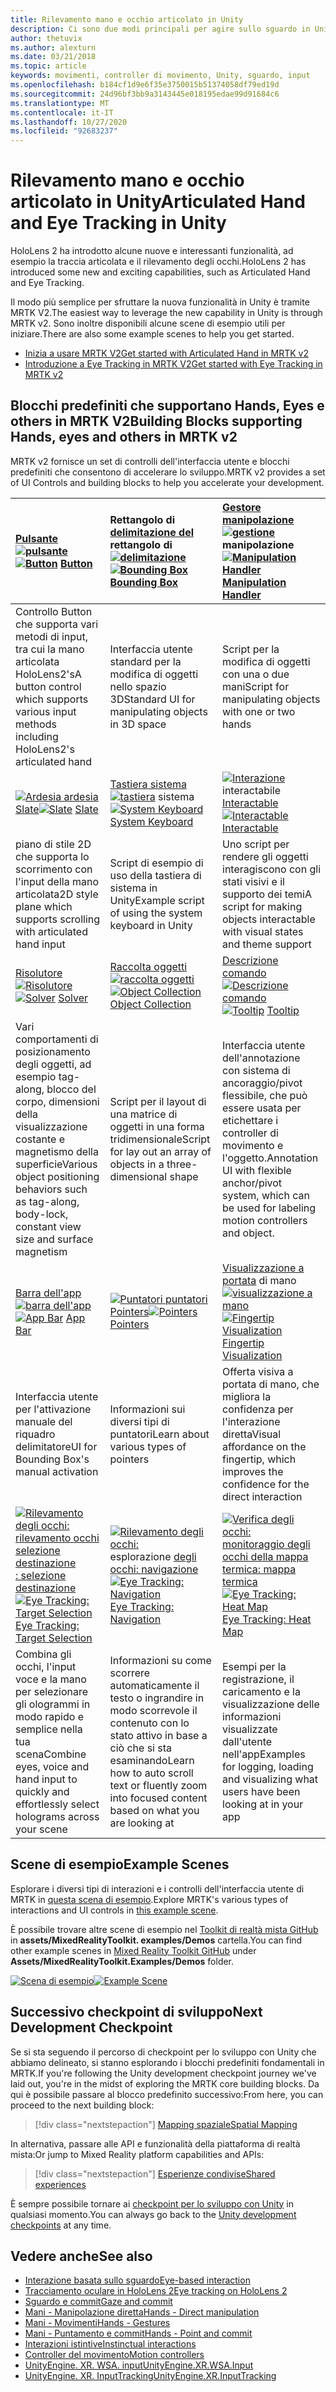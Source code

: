```yaml
---
title: Rilevamento mano e occhio articolato in Unity
description: Ci sono due modi principali per agire sullo sguardo in Unity, movimenti della mano e controller di movimento.
author: thetuvix
ms.author: alexturn
ms.date: 03/21/2018
ms.topic: article
keywords: movimenti, controller di movimento, Unity, sguardo, input
ms.openlocfilehash: b184cf1d9e6f35e3750015b51374058df79ed19d
ms.sourcegitcommit: 24d96bf3bb9a3143445e018195edae99d91684c6
ms.translationtype: MT
ms.contentlocale: it-IT
ms.lasthandoff: 10/27/2020
ms.locfileid: "92683237"
---
```

# <a name="articulated-hand-and-eye-tracking-in-unity"></a><span data-ttu-id="9b21f-104">Rilevamento mano e occhio articolato in Unity</span><span class="sxs-lookup"><span data-stu-id="9b21f-104">Articulated Hand and Eye Tracking in Unity</span></span>

<span data-ttu-id="9b21f-105">HoloLens 2 ha introdotto alcune nuove e interessanti funzionalità, ad esempio la traccia articolata e il rilevamento degli occhi.</span><span class="sxs-lookup"><span data-stu-id="9b21f-105">HoloLens 2 has introduced some new and exciting capabilities, such as Articulated Hand and Eye Tracking.</span></span>

<span data-ttu-id="9b21f-106">Il modo più semplice per sfruttare la nuova funzionalità in Unity è tramite MRTK V2.</span><span class="sxs-lookup"><span data-stu-id="9b21f-106">The easiest way to leverage the new capability in Unity is through MRTK v2.</span></span> <span data-ttu-id="9b21f-107">Sono inoltre disponibili alcune scene di esempio utili per iniziare.</span><span class="sxs-lookup"><span data-stu-id="9b21f-107">There are also some example scenes to help you get started.</span></span>

* [<span data-ttu-id="9b21f-108">Inizia a usare MRTK V2</span><span class="sxs-lookup"><span data-stu-id="9b21f-108">Get started with Articulated Hand  in MRTK v2</span></span>](https://microsoft.github.io/MixedRealityToolkit-Unity/Documentation/Input/HandTracking.html)
* [<span data-ttu-id="9b21f-109">Introduzione a Eye Tracking in MRTK V2</span><span class="sxs-lookup"><span data-stu-id="9b21f-109">Get started with Eye Tracking in MRTK v2</span></span>](https://microsoft.github.io/MixedRealityToolkit-Unity/Documentation/EyeTracking/EyeTracking_Main.html)

## <a name="building-blocks-supporting-hands-eyes-and-others-in-mrtk-v2"></a><span data-ttu-id="9b21f-110">Blocchi predefiniti che supportano Hands, Eyes e others in MRTK V2</span><span class="sxs-lookup"><span data-stu-id="9b21f-110">Building Blocks supporting Hands, eyes and others in MRTK v2</span></span>

<span data-ttu-id="9b21f-111">MRTK v2 fornisce un set di controlli dell'interfaccia utente e blocchi predefiniti che consentono di accelerare lo sviluppo.</span><span class="sxs-lookup"><span data-stu-id="9b21f-111">MRTK v2 provides a set of UI Controls and building blocks to help you accelerate your development.</span></span>

|  <span data-ttu-id="9b21f-112">[Pulsante](https://microsoft.github.io/MixedRealityToolkit-Unity/Documentation/README_Button.html) [ ![ pulsante](images/MRTK_Button_Main.png)](https://microsoft.github.io/MixedRealityToolkit-Unity/Documentation/README_Button.html)</span><span class="sxs-lookup"><span data-stu-id="9b21f-112">[![Button](images/MRTK_Button_Main.png)](https://microsoft.github.io/MixedRealityToolkit-Unity/Documentation/README_Button.html) [Button](https://microsoft.github.io/MixedRealityToolkit-Unity/Documentation/README_Button.html)</span></span> | <span data-ttu-id="9b21f-113">Rettangolo di [delimitazione del](https://microsoft.github.io/MixedRealityToolkit-Unity/Documentation/README_BoundingBox.html) rettangolo di [ ![ delimitazione](images/MRTK_BoundingBox_Main.png)](https://microsoft.github.io/MixedRealityToolkit-Unity/Documentation/README_BoundingBox.html)</span><span class="sxs-lookup"><span data-stu-id="9b21f-113">[![Bounding Box](images/MRTK_BoundingBox_Main.png)](https://microsoft.github.io/MixedRealityToolkit-Unity/Documentation/README_BoundingBox.html) [Bounding Box](https://microsoft.github.io/MixedRealityToolkit-Unity/Documentation/README_BoundingBox.html)</span></span> | <span data-ttu-id="9b21f-114">[Gestore manipolazione](https://microsoft.github.io/MixedRealityToolkit-Unity/Documentation/README_ManipulationHandler.html) [ ![ gestione](images/MRTK_Manipulation_Main.png)](https://microsoft.github.io/MixedRealityToolkit-Unity/Documentation/README_ManipulationHandler.html) manipolazione</span><span class="sxs-lookup"><span data-stu-id="9b21f-114">[![Manipulation Handler](images/MRTK_Manipulation_Main.png)](https://microsoft.github.io/MixedRealityToolkit-Unity/Documentation/README_ManipulationHandler.html) [Manipulation Handler](https://microsoft.github.io/MixedRealityToolkit-Unity/Documentation/README_ManipulationHandler.html)</span></span> |
|:--- | :--- | :--- |
| <span data-ttu-id="9b21f-115">Controllo Button che supporta vari metodi di input, tra cui la mano articolata HoloLens2's</span><span class="sxs-lookup"><span data-stu-id="9b21f-115">A button control which supports various input methods including HoloLens2's articulated hand</span></span> | <span data-ttu-id="9b21f-116">Interfaccia utente standard per la modifica di oggetti nello spazio 3D</span><span class="sxs-lookup"><span data-stu-id="9b21f-116">Standard UI for manipulating objects in 3D space</span></span> | <span data-ttu-id="9b21f-117">Script per la modifica di oggetti con una o due mani</span><span class="sxs-lookup"><span data-stu-id="9b21f-117">Script for manipulating objects with one or two hands</span></span> |
|  <span data-ttu-id="9b21f-118">[ ![ Ardesia ardesia](images/MRTK_Slate_Main.png)](https://microsoft.github.io/MixedRealityToolkit-Unity/Documentation/README_Slate.html) [Slate](https://microsoft.github.io/MixedRealityToolkit-Unity/Documentation/README_Slate.html)</span><span class="sxs-lookup"><span data-stu-id="9b21f-118">[![Slate](images/MRTK_Slate_Main.png)](https://microsoft.github.io/MixedRealityToolkit-Unity/Documentation/README_Slate.html) [Slate](https://microsoft.github.io/MixedRealityToolkit-Unity/Documentation/README_Slate.html)</span></span> | <span data-ttu-id="9b21f-119">[Tastiera sistema](https://microsoft.github.io/MixedRealityToolkit-Unity/Documentation/README_SystemKeyboard.html) [ ![ tastiera](images/MRTK_SystemKeyboard_Main.png)](https://microsoft.github.io/MixedRealityToolkit-Unity/Documentation/README_SystemKeyboard.html) sistema</span><span class="sxs-lookup"><span data-stu-id="9b21f-119">[![System Keyboard](images/MRTK_SystemKeyboard_Main.png)](https://microsoft.github.io/MixedRealityToolkit-Unity/Documentation/README_SystemKeyboard.html) [System Keyboard](https://microsoft.github.io/MixedRealityToolkit-Unity/Documentation/README_SystemKeyboard.html)</span></span> | <span data-ttu-id="9b21f-120">[ ![ Interazione](images/InteractableExamples.png)](https://microsoft.github.io/MixedRealityToolkit-Unity/Documentation/README_Interactable.html) interactabile [Interactable](https://microsoft.github.io/MixedRealityToolkit-Unity/Documentation/README_Interactable.html)</span><span class="sxs-lookup"><span data-stu-id="9b21f-120">[![Interactable](images/InteractableExamples.png)](https://microsoft.github.io/MixedRealityToolkit-Unity/Documentation/README_Interactable.html) [Interactable](https://microsoft.github.io/MixedRealityToolkit-Unity/Documentation/README_Interactable.html)</span></span> |
| <span data-ttu-id="9b21f-121">piano di stile 2D che supporta lo scorrimento con l'input della mano articolata</span><span class="sxs-lookup"><span data-stu-id="9b21f-121">2D style plane which supports scrolling with articulated hand input</span></span> | <span data-ttu-id="9b21f-122">Script di esempio di uso della tastiera di sistema in Unity</span><span class="sxs-lookup"><span data-stu-id="9b21f-122">Example script of using the system keyboard in Unity</span></span>  | <span data-ttu-id="9b21f-123">Uno script per rendere gli oggetti interagiscono con gli stati visivi e il supporto dei temi</span><span class="sxs-lookup"><span data-stu-id="9b21f-123">A script for making objects interactable with visual states and theme support</span></span> |
|  <span data-ttu-id="9b21f-124">[Risolutore](https://microsoft.github.io/MixedRealityToolkit-Unity/Documentation/README_Solver.html) [ ![ Risolutore](images/MRTK_Solver_Main.png)](https://microsoft.github.io/MixedRealityToolkit-Unity/Documentation/README_Solver.html)</span><span class="sxs-lookup"><span data-stu-id="9b21f-124">[![Solver](images/MRTK_Solver_Main.png)](https://microsoft.github.io/MixedRealityToolkit-Unity/Documentation/README_Solver.html) [Solver](https://microsoft.github.io/MixedRealityToolkit-Unity/Documentation/README_Solver.html)</span></span> | <span data-ttu-id="9b21f-125">[Raccolta oggetti](https://microsoft.github.io/MixedRealityToolkit-Unity/Documentation/README_ManipulationHandler.html) [ ![ raccolta oggetti](images/MRTK_ObjectCollection_Main.png)](https://microsoft.github.io/MixedRealityToolkit-Unity/Documentation/README_ManipulationHandler.html)</span><span class="sxs-lookup"><span data-stu-id="9b21f-125">[![Object Collection](images/MRTK_ObjectCollection_Main.png)](https://microsoft.github.io/MixedRealityToolkit-Unity/Documentation/README_ManipulationHandler.html) [Object Collection](https://microsoft.github.io/MixedRealityToolkit-Unity/Documentation/README_ManipulationHandler.html)</span></span> | <span data-ttu-id="9b21f-126">[Descrizione comando](https://microsoft.github.io/MixedRealityToolkit-Unity/Documentation/README_Tooltip.html) [ ![ Descrizione comando](images/MRTK_Tooltip_Main.png)](https://microsoft.github.io/MixedRealityToolkit-Unity/Documentation/README_Tooltip.html)</span><span class="sxs-lookup"><span data-stu-id="9b21f-126">[![Tooltip](images/MRTK_Tooltip_Main.png)](https://microsoft.github.io/MixedRealityToolkit-Unity/Documentation/README_Tooltip.html) [Tooltip](https://microsoft.github.io/MixedRealityToolkit-Unity/Documentation/README_Tooltip.html)</span></span> |
| <span data-ttu-id="9b21f-127">Vari comportamenti di posizionamento degli oggetti, ad esempio tag-along, blocco del corpo, dimensioni della visualizzazione costante e magnetismo della superficie</span><span class="sxs-lookup"><span data-stu-id="9b21f-127">Various object positioning behaviors such as tag-along, body-lock, constant view size and surface magnetism</span></span> | <span data-ttu-id="9b21f-128">Script per il layout di una matrice di oggetti in una forma tridimensionale</span><span class="sxs-lookup"><span data-stu-id="9b21f-128">Script for lay out an array of objects in a three-dimensional shape</span></span> | <span data-ttu-id="9b21f-129">Interfaccia utente dell'annotazione con sistema di ancoraggio/pivot flessibile, che può essere usata per etichettare i controller di movimento e l'oggetto.</span><span class="sxs-lookup"><span data-stu-id="9b21f-129">Annotation UI with flexible anchor/pivot system, which can be used for labeling motion controllers and object.</span></span> |
|  <span data-ttu-id="9b21f-130">[Barra dell'app](https://microsoft.github.io/MixedRealityToolkit-Unity/Documentation/README_AppBar.html) [ ![ barra dell'app](images/MRTK_AppBar_Main.png)](https://microsoft.github.io/MixedRealityToolkit-Unity/Documentation/README_AppBar.html)</span><span class="sxs-lookup"><span data-stu-id="9b21f-130">[![App Bar](images/MRTK_AppBar_Main.png)](https://microsoft.github.io/MixedRealityToolkit-Unity/Documentation/README_AppBar.html) [App Bar](https://microsoft.github.io/MixedRealityToolkit-Unity/Documentation/README_AppBar.html)</span></span> | <span data-ttu-id="9b21f-131">[ ![ Puntatori puntatori](images/MRTK_Pointer_Main.png)](https://microsoft.github.io/MixedRealityToolkit-Unity/Documentation/Input/Pointers.html) [Pointers](https://microsoft.github.io/MixedRealityToolkit-Unity/Documentation/Input/Pointers.html)</span><span class="sxs-lookup"><span data-stu-id="9b21f-131">[![Pointers](images/MRTK_Pointer_Main.png)](https://microsoft.github.io/MixedRealityToolkit-Unity/Documentation/Input/Pointers.html) [Pointers](https://microsoft.github.io/MixedRealityToolkit-Unity/Documentation/Input/Pointers.html)</span></span> | <span data-ttu-id="9b21f-132">[Visualizzazione a portata](https://microsoft.github.io/MixedRealityToolkit-Unity/Documentation/README_FingertipVisualization.html) di mano [ ![ visualizzazione a mano](images/MRTK_FingertipVisualization_Main.png)](https://microsoft.github.io/MixedRealityToolkit-Unity/Documentation/README_FingertipVisualization.html)</span><span class="sxs-lookup"><span data-stu-id="9b21f-132">[![Fingertip Visualization](images/MRTK_FingertipVisualization_Main.png)](https://microsoft.github.io/MixedRealityToolkit-Unity/Documentation/README_FingertipVisualization.html) [Fingertip Visualization](https://microsoft.github.io/MixedRealityToolkit-Unity/Documentation/README_FingertipVisualization.html)</span></span> |
| <span data-ttu-id="9b21f-133">Interfaccia utente per l'attivazione manuale del riquadro delimitatore</span><span class="sxs-lookup"><span data-stu-id="9b21f-133">UI for Bounding Box's manual activation</span></span> | <span data-ttu-id="9b21f-134">Informazioni sui diversi tipi di puntatori</span><span class="sxs-lookup"><span data-stu-id="9b21f-134">Learn about various types of pointers</span></span> | <span data-ttu-id="9b21f-135">Offerta visiva a portata di mano, che migliora la confidenza per l'interazione diretta</span><span class="sxs-lookup"><span data-stu-id="9b21f-135">Visual affordance on the fingertip, which improves the confidence for the direct interaction</span></span> |
|  <span data-ttu-id="9b21f-136">[ ![ Rilevamento degli occhi: rilevamento occhi selezione destinazione](images/mrtk_et_targetselect.png)](https://microsoft.github.io/MixedRealityToolkit-Unity/Documentation/EyeTracking/EyeTracking_TargetSelection.html) [: selezione destinazione](https://microsoft.github.io/MixedRealityToolkit-Unity/Documentation/EyeTracking/EyeTracking_TargetSelection.html)</span><span class="sxs-lookup"><span data-stu-id="9b21f-136">[![Eye Tracking: Target Selection](images/mrtk_et_targetselect.png)](https://microsoft.github.io/MixedRealityToolkit-Unity/Documentation/EyeTracking/EyeTracking_TargetSelection.html) [Eye Tracking: Target Selection](https://microsoft.github.io/MixedRealityToolkit-Unity/Documentation/EyeTracking/EyeTracking_TargetSelection.html)</span></span> | <span data-ttu-id="9b21f-137">[ ![ Rilevamento degli occhi:](images/mrtk_et_navigation.png)](https://microsoft.github.io/MixedRealityToolkit-Unity/Documentation/EyeTracking/EyeTracking_Navigation.html) esplorazione [degli occhi: navigazione](https://microsoft.github.io/MixedRealityToolkit-Unity/Documentation/EyeTracking/EyeTracking_Navigation.html)</span><span class="sxs-lookup"><span data-stu-id="9b21f-137">[![Eye Tracking: Navigation](images/mrtk_et_navigation.png)](https://microsoft.github.io/MixedRealityToolkit-Unity/Documentation/EyeTracking/EyeTracking_Navigation.html) [Eye Tracking: Navigation](https://microsoft.github.io/MixedRealityToolkit-Unity/Documentation/EyeTracking/EyeTracking_Navigation.html)</span></span> | <span data-ttu-id="9b21f-138">[ ![ Verifica degli occhi:](images/mrtk_et_heatmaps.png)](https://microsoft.github.io/MixedRealityToolkit-Unity/Documentation/EyeTracking/EyeTracking_Visualization.html) [monitoraggio degli occhi della mappa termica: mappa termica](https://microsoft.github.io/MixedRealityToolkit-Unity/Documentation/EyeTracking/EyeTracking_Visualization.html)</span><span class="sxs-lookup"><span data-stu-id="9b21f-138">[![Eye Tracking: Heat Map](images/mrtk_et_heatmaps.png)](https://microsoft.github.io/MixedRealityToolkit-Unity/Documentation/EyeTracking/EyeTracking_Visualization.html) [Eye Tracking: Heat Map](https://microsoft.github.io/MixedRealityToolkit-Unity/Documentation/EyeTracking/EyeTracking_Visualization.html)</span></span> |
| <span data-ttu-id="9b21f-139">Combina gli occhi, l'input voce e la mano per selezionare gli ologrammi in modo rapido e semplice nella tua scena</span><span class="sxs-lookup"><span data-stu-id="9b21f-139">Combine eyes, voice and hand input to quickly and effortlessly select holograms across your scene</span></span> | <span data-ttu-id="9b21f-140">Informazioni su come scorrere automaticamente il testo o ingrandire in modo scorrevole il contenuto con lo stato attivo in base a ciò che si sta esaminando</span><span class="sxs-lookup"><span data-stu-id="9b21f-140">Learn how to auto scroll text or fluently zoom into focused content based on what you are looking at</span></span>| <span data-ttu-id="9b21f-141">Esempi per la registrazione, il caricamento e la visualizzazione delle informazioni visualizzate dall'utente nell'app</span><span class="sxs-lookup"><span data-stu-id="9b21f-141">Examples for logging, loading and visualizing what users have been looking at in your app</span></span> |

## <a name="example-scenes"></a><span data-ttu-id="9b21f-142">Scene di esempio</span><span class="sxs-lookup"><span data-stu-id="9b21f-142">Example Scenes</span></span>

<span data-ttu-id="9b21f-143">Esplorare i diversi tipi di interazioni e i controlli dell'interfaccia utente di MRTK in [questa scena di esempio](https://microsoft.github.io/MixedRealityToolkit-Unity/Documentation/README_HandInteractionExamples.html).</span><span class="sxs-lookup"><span data-stu-id="9b21f-143">Explore MRTK's various types of interactions and UI controls in [this example scene](https://microsoft.github.io/MixedRealityToolkit-Unity/Documentation/README_HandInteractionExamples.html).</span></span>

<span data-ttu-id="9b21f-144">È possibile trovare altre scene di esempio nel [Toolkit di realtà mista GitHub](https://github.com/Microsoft/MixedRealityToolkit-Unity) in **assets/MixedRealityToolkit. examples/Demos** cartella.</span><span class="sxs-lookup"><span data-stu-id="9b21f-144">You can find  other example scenes in [Mixed Reality Toolkit GitHub](https://github.com/Microsoft/MixedRealityToolkit-Unity) under **Assets/MixedRealityToolkit.Examples/Demos** folder.</span></span>

<span data-ttu-id="9b21f-145">[![Scena di esempio](images/MRTK_Examples.png)](https://microsoft.github.io/MixedRealityToolkit-Unity/Documentation/README_HandInteractionExamples.html)</span><span class="sxs-lookup"><span data-stu-id="9b21f-145">[![Example Scene](images/MRTK_Examples.png)](https://microsoft.github.io/MixedRealityToolkit-Unity/Documentation/README_HandInteractionExamples.html)</span></span>

## <a name="next-development-checkpoint"></a><span data-ttu-id="9b21f-146">Successivo checkpoint di sviluppo</span><span class="sxs-lookup"><span data-stu-id="9b21f-146">Next Development Checkpoint</span></span>

<span data-ttu-id="9b21f-147">Se si sta seguendo il percorso di checkpoint per lo sviluppo con Unity che abbiamo delineato, si stanno esplorando i blocchi predefiniti fondamentali in MRTK.</span><span class="sxs-lookup"><span data-stu-id="9b21f-147">If you're following the Unity development checkpoint journey we've laid out, you're in the midst of exploring the MRTK core building blocks.</span></span> <span data-ttu-id="9b21f-148">Da qui è possibile passare al blocco predefinito successivo:</span><span class="sxs-lookup"><span data-stu-id="9b21f-148">From here, you can proceed to the next building block:</span></span>

> [!div class="nextstepaction"]
> [<span data-ttu-id="9b21f-149">Mapping spaziale</span><span class="sxs-lookup"><span data-stu-id="9b21f-149">Spatial Mapping</span></span>](spatial-mapping-in-unity.md)

<span data-ttu-id="9b21f-150">In alternativa, passare alle API e funzionalità della piattaforma di realtà mista:</span><span class="sxs-lookup"><span data-stu-id="9b21f-150">Or jump to Mixed Reality platform capabilities and APIs:</span></span>

> [!div class="nextstepaction"]
> [<span data-ttu-id="9b21f-151">Esperienze condivise</span><span class="sxs-lookup"><span data-stu-id="9b21f-151">Shared experiences</span></span>](shared-experiences-in-unity.md)

<span data-ttu-id="9b21f-152">È sempre possibile tornare ai [checkpoint per lo sviluppo con Unity](unity-development-overview.md#2-core-building-blocks) in qualsiasi momento.</span><span class="sxs-lookup"><span data-stu-id="9b21f-152">You can always go back to the [Unity development checkpoints](unity-development-overview.md#2-core-building-blocks) at any time.</span></span>

## <a name="see-also"></a><span data-ttu-id="9b21f-153">Vedere anche</span><span class="sxs-lookup"><span data-stu-id="9b21f-153">See also</span></span>

* [<span data-ttu-id="9b21f-154">Interazione basata sullo sguardo</span><span class="sxs-lookup"><span data-stu-id="9b21f-154">Eye-based interaction</span></span>](../../design/eye-gaze-interaction.md)
* [<span data-ttu-id="9b21f-155">Tracciamento oculare in HoloLens 2</span><span class="sxs-lookup"><span data-stu-id="9b21f-155">Eye tracking on HoloLens 2</span></span>](../../design/eye-tracking.md)
* [<span data-ttu-id="9b21f-156">Sguardo e commit</span><span class="sxs-lookup"><span data-stu-id="9b21f-156">Gaze and commit</span></span>](../../design/gaze-and-commit.md)
* [<span data-ttu-id="9b21f-157">Mani - Manipolazione diretta</span><span class="sxs-lookup"><span data-stu-id="9b21f-157">Hands - Direct manipulation</span></span>](../../design/direct-manipulation.md)
* [<span data-ttu-id="9b21f-158">Mani - Movimenti</span><span class="sxs-lookup"><span data-stu-id="9b21f-158">Hands - Gestures</span></span>](../../design/gaze-and-commit.md#composite-gestures)
* [<span data-ttu-id="9b21f-159">Mani - Puntamento e commit</span><span class="sxs-lookup"><span data-stu-id="9b21f-159">Hands - Point and commit</span></span>](../../design/point-and-commit.md)
* [<span data-ttu-id="9b21f-160">Interazioni istintive</span><span class="sxs-lookup"><span data-stu-id="9b21f-160">Instinctual interactions</span></span>](../../design/interaction-fundamentals.md)
* [<span data-ttu-id="9b21f-161">Controller del movimento</span><span class="sxs-lookup"><span data-stu-id="9b21f-161">Motion controllers</span></span>](../../design/motion-controllers.md)
* [<span data-ttu-id="9b21f-162">UnityEngine. XR. WSA. input</span><span class="sxs-lookup"><span data-stu-id="9b21f-162">UnityEngine.XR.WSA.Input</span></span>](https://docs.unity3d.com/ScriptReference/XR.WSA.Input.InteractionManager.html)
* [<span data-ttu-id="9b21f-163">UnityEngine. XR. InputTracking</span><span class="sxs-lookup"><span data-stu-id="9b21f-163">UnityEngine.XR.InputTracking</span></span>](https://docs.unity3d.com/ScriptReference/XR.InputTracking.html)
